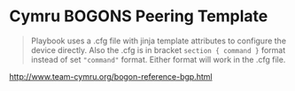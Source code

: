 # Cymru BOGONS Peering Template

> Playbook uses a .cfg file with jinja template attributes to configure the device directly. Also the .cfg is in bracket ```section { command }``` format instead of set  ```"command"``` format. Either format will work in the .cfg file.

http://www.team-cymru.org/bogon-reference-bgp.html